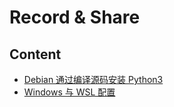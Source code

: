 # Record & Share

## Content

- [Debian 通过编译源码安装 Python3](docs/debian-python3-install.md)
- [Windows 与 WSL 配置](docs/wsl-config.md)
